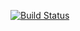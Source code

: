 [![Build Status](https://travis-ci.org/mrCorsair/chessviz.svg?branch=master)](https://travis-ci.org/mrCorsair/chessviz)
